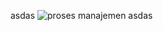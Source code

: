 asdas
![proses manajemen](https://github.com/user-attachments/assets/2bd71465-8300-41a0-bb84-bd80e44c3669)
asdas
